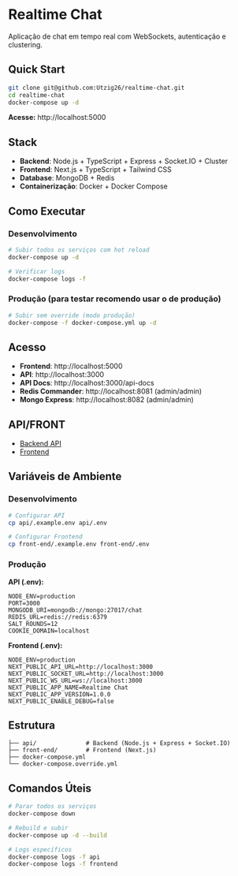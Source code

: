 # Realtime Chat

Aplicação de chat em tempo real com WebSockets, autenticação e clustering.

## Quick Start

```bash
git clone git@github.com:Utzig26/realtime-chat.git
cd realtime-chat
docker-compose up -d
```

**Acesse:** http://localhost:5000

## Stack

- **Backend**: Node.js + TypeScript + Express + Socket.IO + Cluster
- **Frontend**: Next.js + TypeScript + Tailwind CSS
- **Database**: MongoDB + Redis
- **Containerização**: Docker + Docker Compose

## Como Executar

### Desenvolvimento

```bash
# Subir todos os serviços com hot reload
docker-compose up -d

# Verificar logs
docker-compose logs -f
```

### Produção (para testar recomendo usar o de produção)

```bash
# Subir sem override (modo produção)
docker-compose -f docker-compose.yml up -d
```

## Acesso

- **Frontend**: http://localhost:5000
- **API**: http://localhost:3000
- **API Docs**: http://localhost:3000/api-docs
- **Redis Commander**: http://localhost:8081 (admin/admin)
- **Mongo Express**: http://localhost:8082 (admin/admin)

## API/FRONT
- [Backend API](./api/README.md)
- [Frontend](./front-end/README.md) 

## Variáveis de Ambiente

### Desenvolvimento

```bash
# Configurar API
cp api/.example.env api/.env

# Configurar Frontend  
cp front-end/.example.env front-end/.env
```

### Produção

**API (.env):**
```env
NODE_ENV=production
PORT=3000
MONGODB_URI=mongodb://mongo:27017/chat
REDIS_URL=redis://redis:6379
SALT_ROUNDS=12
COOKIE_DOMAIN=localhost
```

**Frontend (.env):**
```env
NODE_ENV=production
NEXT_PUBLIC_API_URL=http://localhost:3000
NEXT_PUBLIC_SOCKET_URL=http://localhost:3000
NEXT_PUBLIC_WS_URL=ws://localhost:3000
NEXT_PUBLIC_APP_NAME=Realtime Chat
NEXT_PUBLIC_APP_VERSION=1.0.0
NEXT_PUBLIC_ENABLE_DEBUG=false
```

## Estrutura

```
├── api/              # Backend (Node.js + Express + Socket.IO)
├── front-end/        # Frontend (Next.js)
├── docker-compose.yml
└── docker-compose.override.yml
```

## Comandos Úteis

```bash
# Parar todos os serviços
docker-compose down

# Rebuild e subir
docker-compose up -d --build

# Logs específicos
docker-compose logs -f api
docker-compose logs -f frontend
```
